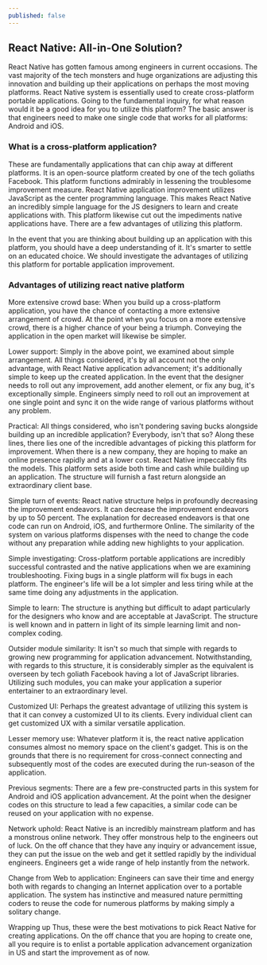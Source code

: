 ```yaml
---
published: false
---
```

## React Native: All-in-One Solution?

React Native has gotten famous among engineers in current occasions. The vast majority of the tech monsters and huge organizations are adjusting this innovation and building up their applications on perhaps the most moving platforms. React Native system is essentially used to create cross-platform portable applications. Going to the fundamental inquiry, for what reason would it be a good idea for you to utilize this platform? The basic answer is that engineers need to make one single code that works for all platforms: Android and iOS. 

### What is a cross-platform application? 

These are fundamentally applications that can chip away at different platforms. It is an open-source platform created by one of the tech goliaths Facebook. This platform functions admirably in lessening the troublesome improvement measure. React Native application improvement utilizes JavaScript as the center programming language. This makes React Native an incredibly simple language for the JS designers to learn and create applications with. This platform likewise cut out the impediments native applications have. There are a few advantages of utilizing this platform. 

In the event that you are thinking about building up an application with this platform, you should have a deep understanding of it. It's smarter to settle on an educated choice. We should investigate the advantages of utilizing this platform for portable application improvement. 

### Advantages of utilizing react native platform 

More extensive crowd base: When you build up a cross-platform application, you have the chance of contacting a more extensive arrangement of crowd. At the point when you focus on a more extensive crowd, there is a higher chance of your being a triumph. Conveying the application in the open market will likewise be simpler. 

Lower support: Simply in the above point, we examined about simple arrangement. All things considered, it's by all account not the only advantage, with React Native application advancement; it's additionally simple to keep up the created application. In the event that the designer needs to roll out any improvement, add another element, or fix any bug, it's exceptionally simple. Engineers simply need to roll out an improvement at one single point and sync it on the wide range of various platforms without any problem. 

Practical: All things considered, who isn't pondering saving bucks alongside building up an incredible application? Everybody, isn't that so? Along these lines, there lies one of the incredible advantages of picking this platform for improvement. When there is a new company, they are hoping to make an online presence rapidly and at a lower cost. React Native impeccably fits the models. This platform sets aside both time and cash while building up an application. The structure will furnish a fast return alongside an extraordinary client base. 

Simple turn of events: React native structure helps in profoundly decreasing the improvement endeavors. It can decrease the improvement endeavors by up to 50 percent. The explanation for decreased endeavors is that one code can run on Android, iOS, and furthermore Online. The similarity of the system on various platforms dispenses with the need to change the code without any preparation while adding new highlights to your application. 

Simple investigating: Cross-platform portable applications are incredibly successful contrasted and the native applications when we are examining troubleshooting. Fixing bugs in a single platform will fix bugs in each platform. The engineer's life will be a lot simpler and less tiring while at the same time doing any adjustments in the application. 

Simple to learn: The structure is anything but difficult to adapt particularly for the designers who know and are acceptable at JavaScript. The structure is well known and in pattern in light of its simple learning limit and non-complex coding. 

Outsider module similarity: It isn't so much that simple with regards to growing new programming for application advancement. Notwithstanding, with regards to this structure, it is considerably simpler as the equivalent is overseen by tech goliath Facebook having a lot of JavaScript libraries. Utilizing such modules, you can make your application a superior entertainer to an extraordinary level. 

Customized UI: Perhaps the greatest advantage of utilizing this system is that it can convey a customized UI to its clients. Every individual client can get customized UX with a similar versatile application. 

Lesser memory use: Whatever platform it is, the react native application consumes almost no memory space on the client's gadget. This is on the grounds that there is no requirement for cross-connect connecting and subsequently most of the codes are executed during the run-season of the application. 

Previous segments: There are a few pre-constructed parts in this system for Android and iOS application advancement. At the point when the designer codes on this structure to lead a few capacities, a similar code can be reused on your application with no expense. 

Network uphold: React Native is an incredibly mainstream platform and has a monstrous online network. They offer monstrous help to the engineers out of luck. On the off chance that they have any inquiry or advancement issue, they can put the issue on the web and get it settled rapidly by the individual engineers. Engineers get a wide range of help instantly from the network. 

Change from Web to application: Engineers can save their time and energy both with regards to changing an Internet application over to a portable application. The system has instinctive and measured nature permitting coders to reuse the code for numerous platforms by making simply a solitary change. 

Wrapping up Thus, these were the best motivations to pick React Native for creating applications. On the off chance that you are hoping to create one, all you require is to enlist a portable application advancement organization in US and start the improvement as of now.

